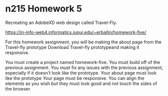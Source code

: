 # n215 Homework 5

Recreating an AdobeXD web design called Travel-Fly.

https://in-info-web4.informatics.iupui.edu/~erballin/homework-five/

For this homework assignment, you will be making the about page from the Travel-fly prototype Download Travel-fly prototypeand making it responsive.

You must create a project named homework-five.
You must build off of the previous assignment.
You must fix any issues with the previous assignment, especially if it doesn't look like the prototype.
Your about page must look like the prototype
Your page must be responsive.
You can align the elements as you wish but they must look good and not touch the sides of the browser.
